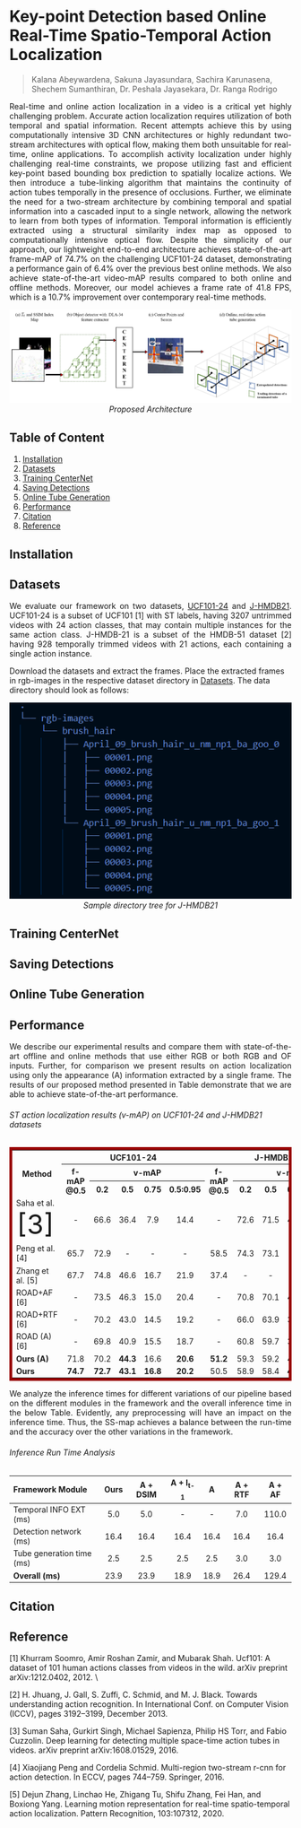# Key-point Detection based Online Real-Time Spatio-Temporal Action Localization
> Kalana Abeywardena, Sakuna Jayasundara, Sachira Karunasena, Shechem Sumanthiran, Dr. Peshala Jayasekara, Dr. Ranga Rodrigo

<p align='justify'>
Real-time and online action localization in a video is a critical yet highly challenging problem. Accurate action localization requires utilization of both temporal and spatial information. Recent attempts achieve this by using computationally intensive 3D CNN architectures or highly redundant two-stream architectures with optical flow, making them both unsuitable for real-time, online applications. To accomplish activity localization under highly challenging real-time constraints, we propose utilizing fast and efficient key-point based bounding box prediction to spatially localize actions. We then introduce a tube-linking algorithm that maintains the continuity of action tubes temporally in the presence of occlusions. Further, we eliminate the need for a two-stream architecture by combining temporal and spatial information into a cascaded input to a single network, allowing the network to learn from both types of information. Temporal information is efficiently extracted using a structural similarity index map as opposed to computationally intensive optical flow. Despite the simplicity of our approach, our lightweight end-to-end architecture achieves state-of-the-art frame-mAP of 74.7% on the challenging UCF101-24 dataset, demonstrating a performance gain of 6.4% over the previous best online methods. We also achieve state-of-the-art video-mAP results compared to
both online and offline methods. Moreover, our model achieves a frame rate of 41.8 FPS, which is a 10.7% improvement over contemporary real-time methods.
</p>

<p align="center">
  <img src="figures/NewArchitecture.png">
  <em>Proposed Architecture</em>
</p>

## Table of Content
  1. [Installation](#installation)
  2. [Datasets](#datasets)
  3. [Training CenterNet](#centernet)
  3. [Saving Detections](#detections)
  4. [Online Tube Generation](#tubegeneration)
  5. [Performance](#performance)
  6. [Citation](#citation)
  7. [Reference](#reference)

## Installation

## Datasets
<p align='justify'>
We evaluate our framework on two datasets, <a href=https://www.crcv.ucf.edu/data/UCF101.php>UCF101-24</a> and <a href=http://jhmdb.is.tue.mpg.de/>J-HMDB21</a>. UCF101-24 is a subset of UCF101 [1] with ST labels, having 3207 untrimmed videos with 24 action classes, that may contain multiple instances for the same action class. J-HMDB-21 is a subset of the HMDB-51 dataset [2] having 928 temporally trimmed videos with 21 actions, each containing a single action instance. 

Download the datasets and extract the frames. Place the extracted frames in <emp>rgb-images</emp> in the respective dataset directory in [Datasets](https://github.com/Kalana304/KORSAL/tree/main/Datasets). The data directory should look as follows:
</p>

<p align="center">
  <img src="figures/sample directory tree.png">
  <em>Sample directory tree for J-HMDB21</em>
</p>

## Training CenterNet

## Saving Detections

## Online Tube Generation

## Performance
<p align='justify'>
We describe our experimental results and compare them with state-of-the-art offline and online methods that use either RGB or both RGB and OF inputs. Further, for comparison
we present results on action localization using only the appearance (A) information extracted by a single frame. The results of our proposed method presented in Table demonstrate that we are able to achieve state-of-the-art performance.
</p >

###### ST action localization results (v-mAP) on UCF101-24 and J-HMDB21 datasets
<table style="border: 5px solid #990000; border-collapse: collapse; font-family:"Courier New", Courier, monospace; font-size:80%" width="100%">
  <col>
  <colgroup span="5"></colgroup>
  <colgroup span="4"></colgroup>
  <tr>
    <th rowspan="3">Method</th>
    <th colspan="5" scope="colgroup">UCF101-24</th>
    <th colspan="5" scope="colgroup">J-HMDB21</th>
    <th rowspan="3">FPS</th>
  <tr>
    <th rowspan="2">f-mAP <br/> @0.5</th>
    <th colspan="4" scope="colgroup">v-mAP</th>
    <th rowspan="2">f-mAP <br/> @0.5</th>
    <th colspan="4" scope="colgroup">v-mAP</th>
  </tr>
  <tr>
    <th scope="col">0.2</th> <th scope="col">0.5</th> <th scope="col">0.75</th> <th scope="col">0.5:0.95</th>
    <th scope="col">0.2</th> <th scope="col">0.5</th> <th scope="col">0.75</th> <th scope="col">0.5:0.95</th>
  </tr>
  <tr>
    <td scope="row">Saha et al. <font size="8">[3]</font></td>
    <td align="center" valign="center">-</td> <td align="center" valign="center">66.6</td> <td align="center" valign="center">36.4</td> <td align="center" valign="center">7.9</td> <td align="center" valign="center">14.4</td>
    <td align="center" valign="center">-</td> <td align="center" valign="center">72.6</td> <td align="center" valign="center">71.5</td> <td align="center" valign="center">43.3</td> <td align="center" valign="center">40.0</td> <td align="center" valign="center">4</td>
  </tr>
  <tr>
    <td scope="row">Peng et al. [4]</td>
    <td align="center" valign="center">65.7</td> <td align="center" valign="center">72.9</td> <td align="center" valign="center">-</td> <td align="center" valign="center">-</td> <td align="center" valign="center">-</td>
    <td align="center" valign="center">58.5</td> <td align="center" valign="center">74.3</td> <td align="center" valign="center">73.1</td> <td align="center" valign="center">-</td> <td align="center" valign="center">-</td> <td align="center" valign="center">-</td>
  </tr>
  <tr>  
    <td scope="row">Zhang et al. [5]</td>
    <td align="center" valign="center">67.7</td> <td align="center" valign="center">74.8</td> <td align="center" valign="center">46.6</td> <td align="center" valign="center">16.7</td> <td align="center" valign="center">21.9</td>
    <td align="center" valign="center">37.4</td> <td align="center" valign="center">-</td> <td align="center" valign="center">-</td> <td align="center" valign="center">-</td> <td align="center" valign="center">-</td> <td align="center" valign="center">37.8</td>
  </tr>
  <tr>
    <td scope="row">ROAD+AF [6]</td>
    <td align="center" valign="center">-</td> <td align="center" valign="center">73.5</td> <td align="center" valign="center">46.3</td> <td align="center" valign="center">15.0</td> <td align="center" valign="center">20.4</td>
    <td align="center" valign="center">-</td> <td align="center" valign="center">70.8</td> <td align="center" valign="center">70.1</td> <td align="center" valign="center">43.7</td> <td align="center" valign="center">39.7</td> <td align="center" valign="center">7</td>
  </tr>
  <tr>
    <td scope="row">ROAD+RTF [6]</td>
    <td align="center" valign="center">-</td> <td align="center" valign="center">70.2</td> <td align="center" valign="center">43.0</td> <td align="center" valign="center">14.5</td> <td align="center" valign="center">19.2</td>
    <td align="center" valign="center">-</td> <td align="center" valign="center">66.0</td> <td align="center" valign="center">63.9</td> <td align="center" valign="center">35.1</td> <td align="center" valign="center">34.4</td> <td align="center" valign="center">28</td>
  </tr>
  <tr>
    <td scope="row">ROAD (A) [6]</td>
    <td align="center" valign="center">-</td> <td align="center" valign="center">69.8</td> <td align="center" valign="center">40.9</td> <td align="center" valign="center">15.5</td> <td align="center" valign="center">18.7</td>
    <td align="center" valign="center">-</td> <td align="center" valign="center">60.8</td> <td align="center" valign="center">59.7</td> <td align="center" valign="center">37.5</td> <td align="center" valign="center">33.9</td> <td align="center" valign="center">40</td>
  </tr> 
  <tr>
    <td scope="row"> <strong>Ours (A)</strong> </td>
    <td align="center" valign="center">71.8</td> <td align="center" valign="center">70.2</td> <td align="center" valign="center"><strong>44.3</strong></td> <td align="center" valign="center">16.6</td> <td align="center" valign="center"><strong>20.6</strong></td>
    <td align="center" valign="center"><strong>51.2</strong></td> <td align="center" valign="center">59.3</td> <td align="center" valign="center">59.2</td> <td align="center" valign="center">48.2</td> <td align="center" valign="center"><strong>41.2</strong></td> <td align="center" valign="center"><strong>52.9</strong></td>
  </tr>
  <tr>
    <td scope="row"><strong>Ours</strong> </td>
    <td align="center" valign="center"><strong>74.7</strong></td> <td align="center" valign="center"><strong>72.7</strong></td> <td align="center" valign="center"><strong>43.1</strong></td> <td align="center" valign="center"><strong>16.8</strong></td> <td align="center" valign="center"><strong>20.2</strong></td>
    <td align="center" valign="center">50.5</td> <td align="center" valign="center">58.9</td> <td align="center" valign="center">58.4</td> <td align="center" valign="center"><strong>49.5</strong></td> <td align="center" valign="center">40.6</td> <td align="center" valign="center"><strong>41.8</strong></td>
  </tr>
</table>

<p align='justify'>
We analyze the inference times for different variations of our pipeline based on the different modules in the framework and the overall inference time in the below Table.
Evidently, any preprocessing will have an impact on the inference time. Thus, the SS-map achieves a balance between the run-time and the accuracy over the other variations in the framework.
</p>

###### Inference Run Time Analysis
|  Framework Module  |    Ours   |   A + DSIM |   A + I<sub>t-1</sub> |     A      |     A + RTF    |      A + AF    | 
| :---------------- |:---------:| :---------:| :-----------: | :-----------: | :------------: | :------------: |
|Temporal INFO EXT (ms)|  5.0  | 5.0 |  -  | -  |  7.0  | 110.0 |
|Detection network (ms)| 16.4 | 16.4 | 16.4 | 16.4 | 16.4 | 16.4 |
|Tube generation time (ms)| 2.5 | 2.5 | 2.5 | 2.5 | 3.0 | 3.0 |
|<strong>Overall (ms)</strong>| 23.9 | 23.9 | 18.9 | 18.9 | 26.4 | 129.4 |


## Citation

## Reference
[1] Khurram Soomro, Amir Roshan Zamir, and Mubarak Shah. Ucf101: A dataset of 101 human actions classes from videos in the wild. arXiv preprint arXiv:1212.0402, 2012. \\

[2] H. Jhuang, J. Gall, S. Zuffi, C. Schmid, and M. J. Black. Towards understanding action recognition. In International Conf. on Computer Vision (ICCV), pages 3192–3199,
December 2013.

[3] Suman Saha, Gurkirt Singh, Michael Sapienza, Philip HS Torr, and Fabio Cuzzolin. Deep learning for detecting multiple space-time action tubes in videos. arXiv preprint
arXiv:1608.01529, 2016.

[4] Xiaojiang Peng and Cordelia Schmid. Multi-region two-stream r-cnn for action detection. In ECCV, pages 744–759. Springer, 2016.

[5] Dejun Zhang, Linchao He, Zhigang Tu, Shifu Zhang, Fei Han, and Boxiong Yang. Learning motion representation for real-time spatio-temporal action localization. Pattern
Recognition, 103:107312, 2020.
